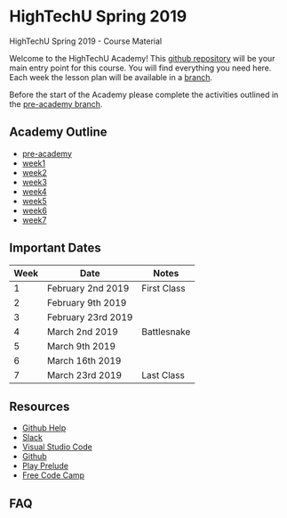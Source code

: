 # HighTechU Spring 2019

HighTechU Spring 2019 - Course Material

Welcome to the HighTechU Academy! This [github repository](https://help.github.com/articles/about-repositories/) will be your main entry point for this course. You will find everything you need here. Each week the lesson plan will be available in a [branch](https://help.github.com/articles/about-branches/). 

Before the start of the Academy please complete the activities outlined in the [pre-academy branch](https://github.com/hightechu/hightechu-spring2018/tree/pre-academy). 

## Academy Outline

* [pre-academy](https://github.com/hightechu/hightechu-spring2019/tree/pre-academy)
* [week1]()
* [week2]()
* [week3]()
* [week4]()
* [week5]()
* [week6]()
* [week7]()

## Important Dates

| Week | Date               | Notes       |
|------|--------------------|-------------|
| 1    | February 2nd 2019  | First Class |
| 2    | February 9th 2019  |             |
| 3    | February 23rd 2019 |             |
| 4    | March 2nd 2019     | Battlesnake |
| 5    | March 9th 2019     |             |
| 6    | March 16th 2019    |             |
| 7    | March 23rd 2019    | Last Class  |

## Resources

* [Github Help](https://help.github.com/)
* [Slack](https://slack.com/)
* [Visual Studio Code](https://code.visualstudio.com/)
* [Github](https://github.com/)
* [Play Prelude](http://www.playprelude.com/)
* [Free Code Camp](https://www.freecodecamp.org/)

## FAQ
